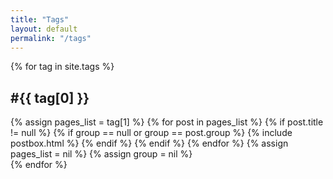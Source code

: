 ```yaml
---
title: "Tags"
layout: default
permalink: "/tags"
---
```


{% for tag in site.tags %}
<div id="{{ tag[0] | replace: ' ','-' }}" class="row listrecent collapse">
<div class="section-title col-md-12 mt-4">
<h2>#{{ tag[0] }}</h2>
</div>
{% assign pages_list = tag[1] %}
{% for post in pages_list %}
{% if post.title != null %}
{% if group == null or group == post.group %}
{% include postbox.html %}
{% endif %}
{% endif %}
{% endfor %}
{% assign pages_list = nil %}
{% assign group = nil %}
</div>
{% endfor %}

<script>
    async function renderCurrentKeyTag() {
        var tag = window.location.hash;
        $(tag).collapse('show');
    }

    window.addEventListener('load', () => {
        renderCurrentKeyTag();
    });

    // function tagclick(tag) {
    //     window.location.reload();
    // }

    // window.addEventListener('hashchange', () => {
    //      renderCurrentKeyTag();
    // });

    // function reload() {
    //     // loadArticle = function(articleId){
    //     //     // code to query/load the article
    //     // };
    //     // if (window.location.hash)
    //     //     articleLoad(window.location.hash);

    //     $('.tag-reload').click(function(){
    //         window.location.hash = $(this).attr('rel');
    //         window.location.reload();
    //     });
    // };

    // setTimeout(reload, 100);
</script>
